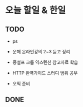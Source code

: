 # 오늘 할일 & 한일

## TODO

- ps

- 운체 온라인강의 2~3 듣고 정리

- 종설프 크롬 익스텐션 참고자료 학습

- HTTP 완벽가이드 스터디 범위 공부

- 오픽 준비

## DONE
